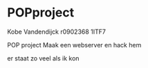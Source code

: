 # POPproject

Kobe Vandendijck
r0902368  1ITF7

POP project Maak een webserver en hack hem

er staat zo veel als ik kon 
